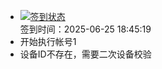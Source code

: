 - [![签到状态](https://github.com/womade/Cloud189-Actions/actions/workflows/main.yml/badge.svg?branch=main)](https://github.com/womade/Cloud189-Actions/actions/workflows/main.yml) <br> 签到时间：2025-06-25 18:45:19
- 开始执行帐号1
- 设备ID不存在，需要二次设备校验
